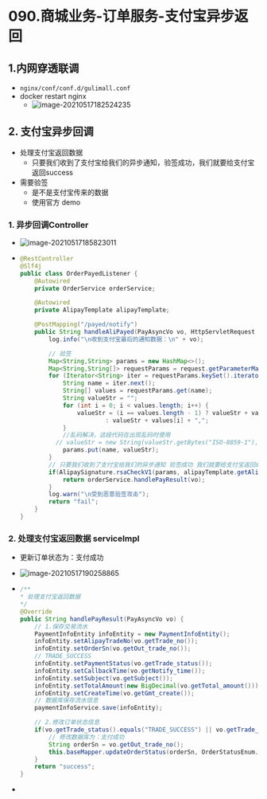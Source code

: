 # 090.商城业务-订单服务-支付宝异步返回

## 1.内网穿透联调

- `nginx/conf/conf.d/gulimall.conf`
- docker restart nginx
  - ![image-20210517182524235](https://raw.githubusercontent.com/TWDH/Leetcode-From-Zero/pictures/img/image-20210517182524235.png)



## 2. 支付宝异步回调

* 处理支付宝返回数据
  * 只要我们收到了支付宝给我们的异步通知，验签成功，我们就要给支付宝返回success
* 需要验签
  * 是不是支付宝传来的数据
  * 使用官方 demo

### 1. 异步回调Controller

* ![image-20210517185823011](https://raw.githubusercontent.com/TWDH/Leetcode-From-Zero/pictures/img/image-20210517185823011.png)

* ```java
  @RestController
  @Slf4j
  public class OrderPayedListener {
      @Autowired
      private OrderService orderService;
  
      @Autowired
      private AlipayTemplate alipayTemplate;
  
      @PostMapping("/payed/notify")
      public String handleAliPayed(PayAsyncVo vo, HttpServletRequest request) throws UnsupportedEncodingException, AlipayApiException {
          log.info("\n收到支付宝最后的通知数据：\n" + vo);
  
          // 验签
          Map<String,String> params = new HashMap<>();
          Map<String,String[]> requestParams = request.getParameterMap();
          for (Iterator<String> iter = requestParams.keySet().iterator(); iter.hasNext();) {
              String name = iter.next();
              String[] values = requestParams.get(name);
              String valueStr = "";
              for (int i = 0; i < values.length; i++) {
                  valueStr = (i == values.length - 1) ? valueStr + values[i]
                          : valueStr + values[i] + ",";
              }
              //乱码解决，这段代码在出现乱码时使用
  			// valueStr = new String(valueStr.getBytes("ISO-8859-1"), "utf-8");
              params.put(name, valueStr);
          }
          // 只要我们收到了支付宝给我们的异步通知 验签成功 我们就要给支付宝返回success
          if(AlipaySignature.rsaCheckV1(params, alipayTemplate.getAlipay_public_key(), alipayTemplate.getCharset(), alipayTemplate.getSign_type())){
              return orderService.handlePayResult(vo);
          }
          log.warn("\n受到恶意验签攻击");
          return "fail";
      }
  }
  ```

### 2. 处理支付宝返回数据 serviceImpl

* 更新订单状态为：支付成功

* ![image-20210517190258865](https://raw.githubusercontent.com/TWDH/Leetcode-From-Zero/pictures/img/image-20210517190258865.png)

* ```java
  /**
  * 处理支付宝返回数据
  */
  @Override
  public String handlePayResult(PayAsyncVo vo) {
      // 1.保存交易流水
      PaymentInfoEntity infoEntity = new PaymentInfoEntity();
      infoEntity.setAlipayTradeNo(vo.getTrade_no());
      infoEntity.setOrderSn(vo.getOut_trade_no());
      // TRADE_SUCCESS
      infoEntity.setPaymentStatus(vo.getTrade_status());
      infoEntity.setCallbackTime(vo.getNotify_time());
      infoEntity.setSubject(vo.getSubject());
      infoEntity.setTotalAmount(new BigDecimal(vo.getTotal_amount()));
      infoEntity.setCreateTime(vo.getGmt_create());
      // 数据库保存流水信息
      paymentInfoService.save(infoEntity);
  
      // 2.修改订单状态信息
      if(vo.getTrade_status().equals("TRADE_SUCCESS") || vo.getTrade_status().equals("TRADE_FINISHED")){
          // 修改数据库为：支付成功
          String orderSn = vo.getOut_trade_no();
          this.baseMapper.updateOrderStatus(orderSn, OrderStatusEnum.PAYED.getCode());
      }
      return "success";
  }
  ```

* 